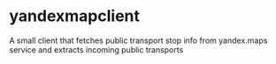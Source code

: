 # yandexmapclient

A small client that fetches public transport stop info from yandex.maps service and extracts incoming public transports